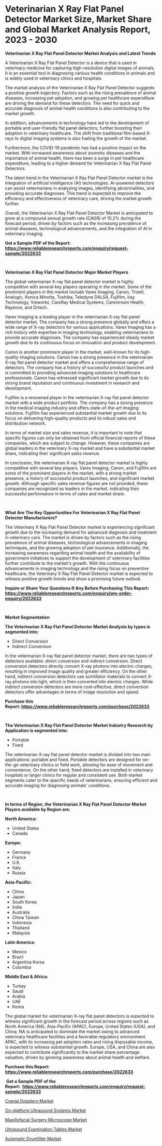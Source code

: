<p><h1>Veterinarian X Ray Flat Panel Detector Market Size, Market Share and Global Market Analysis Report, 2023 - 2030</h1></p><p><strong>Veterinarian X Ray Flat Panel Detector Market Analysis and Latest Trends</strong></p>
<p><p>A Veterinarian X Ray Flat Panel Detector is a device that is used in veterinary medicine for capturing high-resolution digital images of animals. It is an essential tool in diagnosing various health conditions in animals and is widely used in veterinary clinics and hospitals.</p><p>The market analysis of the Veterinarian X Ray Flat Panel Detector suggests a positive growth trajectory. Factors such as the rising prevalence of animal diseases, increasing pet adoption, and growing pet healthcare expenditure are driving the demand for these detectors. The need for quick and accurate diagnosis of animal health conditions is also contributing to the market growth.</p><p>In addition, advancements in technology have led to the development of portable and user-friendly flat panel detectors, further boosting their adoption in veterinary healthcare. The shift from traditional film-based X-rays to digital imaging systems is also fueling the growth of the market.</p><p>Furthermore, the COVID-19 pandemic has had a positive impact on the market. With increased awareness about zoonotic diseases and the importance of animal health, there has been a surge in pet healthcare expenditure, leading to a higher demand for Veterinarian X Ray Flat Panel Detectors.</p><p>The latest trend in the Veterinarian X Ray Flat Panel Detector market is the integration of artificial intelligence (AI) technologies. AI-powered detectors can assist veterinarians in analyzing images, identifying abnormalities, and providing accurate diagnoses. This trend is expected to improve the efficiency and effectiveness of veterinary care, driving the market growth further.</p><p>Overall, the Veterinarian X Ray Flat Panel Detector Market is anticipated to grow at a compound annual growth rate (CAGR) of 10.2% during the forecast period, driven by factors such as the increasing prevalence of animal diseases, technological advancements, and the integration of AI in veterinary imaging.</p></p>
<p><strong>Get a Sample PDF of the Report:&nbsp; <a href="https://www.reliableresearchreports.com/enquiry/request-sample/2022633">https://www.reliableresearchreports.com/enquiry/request-sample/2022633</a></strong></p>
<p>&nbsp;</p>
<p><strong>Veterinarian X Ray Flat Panel Detector Major Market Players</strong></p>
<p><p>The global veterinarian X-ray flat panel detector market is highly competitive with several key players operating in the market. Some of the prominent players in the market include Varex Imaging, Canon, Trixell, Analogic, Konica Minolta, Toshiba, Teledyne DALSA, Fujifilm, Iray Technology, Vieworks, CareRay Medical Systems, Carestream Health, Rayence, and Drtech.</p><p>Varex Imaging is a leading player in the veterinarian X-ray flat panel detector market. The company has a strong presence globally and offers a wide range of X-ray detectors for various applications. Varex Imaging has a rich history with expertise in imaging technology, enabling veterinarians to provide accurate diagnoses. The company has experienced steady market growth due to its continuous focus on innovation and product development.</p><p>Canon is another prominent player in the market, well-known for its high-quality imaging solutions. Canon has a strong presence in the veterinarian X-ray flat panel detector market and offers a comprehensive range of detectors. The company has a history of successful product launches and is committed to providing advanced imaging solutions to healthcare professionals. Canon has witnessed significant market growth due to its strong brand reputation and continuous investment in research and development.</p><p>Fujifilm is a renowned player in the veterinarian X-ray flat panel detector market with a wide product portfolio. The company has a strong presence in the medical imaging industry and offers state-of-the-art imaging solutions. Fujifilm has experienced substantial market growth due to its focus on delivering high-quality products and its robust sales and distribution network.</p><p>In terms of market size and sales revenue, it is important to note that specific figures can only be obtained from official financial reports of these companies, which are subject to change. However, these companies are global leaders in the veterinary X-ray market and have a substantial market share, indicating their significant sales revenue.</p><p>In conclusion, the veterinarian X-ray flat panel detector market is highly competitive with several key players. Varex Imaging, Canon, and Fujifilm are some of the prominent players in the market, with a strong market presence, a history of successful product launches, and significant market growth. Although specific sales revenue figures are not provided, these companies are recognized as leaders in the market, indicating their successful performance in terms of sales and market share.</p></p>
<p>&nbsp;</p>
<p><strong>What Are The Key Opportunities For Veterinarian X Ray Flat Panel Detector Manufacturers?</strong></p>
<p><p>The Veterinary X Ray Flat Panel Detector market is experiencing significant growth due to the increasing demand for advanced diagnosis and treatment in veterinary care. The market is driven by factors such as the rising prevalence of animal diseases, technological advancements in imaging techniques, and the growing adoption of pet insurance. Additionally, the increasing awareness regarding animal health and the availability of government initiatives to support the development of veterinary facilities further contribute to the market's growth. With the continuous advancements in imaging technology and the rising focus on preventive healthcare, the Veterinary X Ray Flat Panel Detector market is expected to witness positive growth trends and show a promising future outlook.</p></p>
<p><strong>Inquire or Share Your Questions If Any Before Purchasing This Report: <a href="https://www.reliableresearchreports.com/enquiry/pre-order-enquiry/2022633">https://www.reliableresearchreports.com/enquiry/pre-order-enquiry/2022633</a></strong></p>
<p>&nbsp;</p>
<p><strong>Market Segmentation</strong></p>
<p><strong>The Veterinarian X Ray Flat Panel Detector Market Analysis by types is segmented into:</strong></p>
<p><ul><li>Direct Conversion</li><li>Indirect Conversion</li></ul></p>
<p><p>In the veterinarian X-ray flat panel detector market, there are two types of detectors available: direct conversion and indirect conversion. Direct conversion detectors directly convert X-ray photons into electric charges, resulting in improved image quality and greater efficiency. On the other hand, indirect conversion detectors use scintillator materials to convert X-ray photons into light, which is then converted into electric charges. While indirect conversion detectors are more cost-effective, direct conversion detectors offer advantages in terms of image resolution and speed.</p></p>
<p><strong>Purchase this Report:&nbsp;<a href="https://www.reliableresearchreports.com/purchase/2022633">https://www.reliableresearchreports.com/purchase/2022633</a></strong></p>
<p>&nbsp;</p>
<p><strong>The Veterinarian X Ray Flat Panel Detector Market Industry Research by Application is segmented into:</strong></p>
<p><ul><li>Portable</li><li>Fixed</li></ul></p>
<p><p>The veterinarian X-ray flat panel detector market is divided into two main applications: portable and fixed. Portable detectors are designed for on-the-go veterinary clinics or field work, allowing for ease of movement and convenience. On the other hand, fixed detectors are installed in veterinary hospitals or larger clinics for regular and consistent use. Both market segments cater to the specific needs of veterinarians, ensuring efficient and accurate imaging for diagnosing animals' conditions.</p></p>
<p>&nbsp;</p>
<p><strong>In terms of Region, the Veterinarian X Ray Flat Panel Detector Market Players available by Region are:</strong></p>
<p>
    <p> <strong> North America: </strong>
        <ul>
            <li>United States</li>
            <li>Canada</li>
        </ul>
        </p> 
    <p> <strong> Europe: </strong>
        <ul>
            <li>Germany</li>
            <li>France</li>
            <li>U.K.</li>
            <li>Italy</li>
            <li>Russia</li>
        </ul>
        </p> 
    <p> <strong> Asia-Pacific: </strong>
        <ul>
            <li>China</li>
            <li>Japan</li>
            <li>South Korea</li>
            <li>India</li>
            <li>Australia</li>
            <li>China Taiwan</li>
            <li>Indonesia</li>
            <li>Thailand</li>
            <li>Malaysia</li>
        </ul>
        </p> 
    <p> <strong> Latin America: </strong>
        <ul>
            <li>Mexico</li>
            <li>Brazil</li>
            <li>Argentina Korea</li>
            <li>Colombia</li>
        </ul>
        </p> 
    <p> <strong> Middle East & Africa: </strong>
        <ul>
            <li>Turkey</li>
            <li>Saudi</li>
            <li>Arabia</li>
            <li>UAE</li>
            <li>Korea</li>
        </ul>
    </p>
    </p>
<p><p>The global market for veterinarian X-ray flat panel detectors is expected to witness significant growth in the forecast period across regions such as North America (NA), Asia-Pacific (APAC), Europe, United States (USA), and China. NA is anticipated to dominate the market owing to advanced veterinary healthcare facilities and a favorable regulatory environment. APAC, with its increasing pet adoption rates and rising disposable income, is expected to witness substantial growth. Europe, USA, and China are also expected to contribute significantly to the market share percentage valuation, driven by growing awareness about animal health and welfare.</p></p>
<p><strong>Purchase this Report: <a href="https://www.reliableresearchreports.com/purchase/2022633">https://www.reliableresearchreports.com/purchase/2022633</a></strong></p>
<p>&nbsp;<strong>Get a Sample PDF of the Report:&nbsp;&nbsp;<a href="https://www.reliableresearchreports.com/enquiry/request-sample/2022633">https://www.reliableresearchreports.com/enquiry/request-sample/2022633</a></strong></p>
<p><strong></strong></p>
<p><p><a href="https://medium.com/@plan.sock.color/cranial-dopplers-market-insight-market-trends-growth-forecasted-from-2023-to-2030-62322421ac9d">Cranial Dopplers Market</a></p><p><a href="https://medium.com/@cite.teach.super/on-platform-ultrasound-systems-market-research-report-its-history-and-forecast-2023-to-2030-de1c8592ea69">On-platform Ultrasound Systems Market</a></p><p><a href="https://medium.com/@favor.look.seal/maxillofacial-surgery-microscope-market-insight-market-trends-growth-forecasted-from-2023-to-a425539f543c">Maxillofacial Surgery Microscope Market</a></p><p><a href="https://medium.com/@bulk.cream.roll/ultrasound-examination-tables-market-exploring-market-share-market-trends-and-future-growth-e663efaeec47">Ultrasound Examination Tables Market</a></p><p><a href="https://medium.com/@grab.track.out/automatic-drumfiller-market-analysis-and-sze-forecasted-for-period-from-2023-to-2030-089122e72529">Automatic Drumfiller Market</a></p></p>